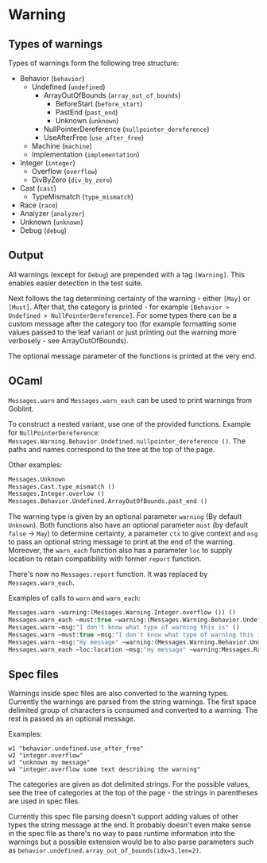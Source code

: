 # Warning

## Types of warnings

Types of warnings form the following tree structure:

- Behavior (`behavior`)
  - Undefined (`undefined`)
    - ArrayOutOfBounds (`array_out_of_bounds`)
      - BeforeStart (`before_start`)
      - PastEnd (`past_end`)
      - Unknown (`unknown`)
    - NullPointerDereference (`nullpointer_dereference`)
    - UseAfterFree (`use_after_free`)
  - Machine (`machine`)
  - Implementation (`implementation`)
- Integer (`integer`)
  - Overflow (`overflow`)
  - DivByZero (`div_by_zero`)
- Cast (`cast`)
  - TypeMismatch (`type_mismatch`)
- Race (`race`)
- Analyzer (`analyzer`)
- Unknown (`unknown`)
- Debug (`debug`)

## Output

All warnings (except for `Debug`) are prepended with a tag `[Warning]`. This
enables easier detection in the test suite.

Next follows the tag determining certainty of the warning - either `[May]` or
`[Must]`.  After that, the category is printed - for example `[Behavior > Undefined > NullPointerDereference]`. For some types there can be a custom
message after the category too (for example formatting some values passed to the
leaf variant or just printing out the warning more verbosely - see
ArrayOutOfBounds).

The optional message parameter of the functions is printed at the very end.

## OCaml

`Messages.warn` and `Messages.warn_each` can be used to print warnings from Goblint.

To construct a nested variant, use one of the provided functions. Example for
`NullPointerDereference`:
`Messages.Warning.Behavior.Undefined.nullpointer_dereference ()`. The paths and
names correspond to the tree at the top of the page.

Other examples:

```ocaml
Messages.Unknown
Messages.Cast.type_mismatch ()
Messages.Integer.overlow ()
Messages.Behavior.Undefined.ArrayOutOfBounds.past_end ()
```

The warning type is given by an optional parameter `warning` (By default
`Unknown`). Both functions also have an optional parameter `must` (by default
`false` -> `May`) to determine certainty, a parameter `ctx` to give context and
`msg` to pass an optional string message to print at the end of the warning.
Moreover, the `warn_each` function also has a parameter `loc` to supply location
to retain compatibility with former `report` function.

There's now no `Messages.report` function. It was replaced by `Messages.warn_each`.

Examples of calls to `warn` and `warn_each`:

```ocaml
Messages.warn ~warning:(Messages.Warning.Integer.overflow ()) ()
Messages.warn_each ~must:true ~warning:(Messages.Warning.Behavior.Undefined.nullpointer_dereference ()) ()
Messages.warn ~msg:"I don't know what type of warning this is" ()
Messages.warn ~must:true ~msg:"I don't know what type of warning this is" ()
Messages.warn ~msg:"my message" ~warning:(Messages.Warning.Behavior.Undefined.nullpointer_dereference ()) ()
Messages.warn_each ~loc:location ~msg:"my message" ~warning:Messages.Race ()
```

## Spec files

Warnings inside spec files are also converted to the warning types. Currently
the warnings are parsed from the string warnings. The first space delimited
group of characters is consumed and converted to a warning. The rest is passed
as an optional message.

Examples:

```
w1 "behavior.undefined.use_after_free"
w2 "integer.overflow"
w3 "unknown my message"
w4 "integer.overflow some text describing the warning"
```

The categories are given as dot delimited strings. For the possible values, see
the tree of categories at the top of the page - the strings in parentheses are
used in spec files.

Currently this spec file parsing doesn't support adding values of other types
the string message at the end. It probably doesn't even make sense in the spec
file as there's no way to pass runtime information into the warnings but a
possible extension would be to also parse parameters such as
`behavior.undefined.array_out_of_bounds(idx=3,len=2)`.
